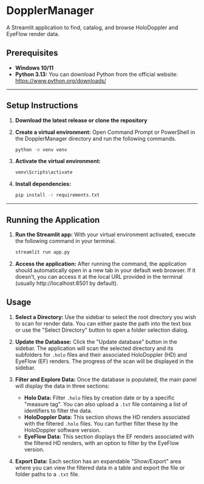 # DopplerManager

A Streamlit application to find, catalog, and browse HoloDoppler and EyeFlow render data.

## Prerequisites
-   **Windows 10/11**
-   **Python 3.13:** You can download Python from the official website: https://www.python.org/downloads/

---

## Setup Instructions

1.  **Download the latest release or clone the repository**

2.  **Create a virtual environment:**
    Open Command Prompt or PowerShell in the DopplerManager directory and run the following commands.
    ```bash
    python -m venv venv
    ```

3. **Activate the virtual environment:**
    ```bash
    venv\Scripts\activate
    ```

4.  **Install dependencies:**
    ```bash
    pip install -r requirements.txt
    ```
---

## Running the Application

1.  **Run the Streamlit app:**
    With your virtual environment activated, execute the following command in your terminal.
    ```bash
    streamlit run app.py
    ```

2.  **Access the application:**
    After running the command, the application should automatically open in a new tab in your default web browser. If it doesn't, you can access it at the local URL provided in the terminal (usually http://localhost:8501 by default).

## Usage

1.  **Select a Directory:**
    Use the sidebar to select the root directory you wish to scan for render data. You can either paste the path into the text box or use the "Select Directory" button to open a folder selection dialog.

2.  **Update the Database:**
    Click the "Update database" button in the sidebar. The application will scan the selected directory and its subfolders for `.holo` files and their associated HoloDoppler (HD) and EyeFlow (EF) renders. The progress of the scan will be displayed in the sidebar.

3.  **Filter and Explore Data:**
    Once the database is populated, the main panel will display the data in three sections:
    *   **Holo Data:** Filter `.holo` files by creation date or by a specific "measure tag". You can also upload a `.txt` file containing a list of identifiers to filter the data.
    *   **HoloDoppler Data:** This section shows the HD renders associated with the filtered `.holo` files. You can further filter these by the HoloDoppler software version.
    *   **EyeFlow Data:** This section displays the EF renders associated with the filtered HD renders, with an option to filter by the EyeFlow version.

4.  **Export Data:**
    Each section has an expandable "Show/Export" area where you can view the filtered data in a table and export the file or folder paths to a `.txt` file.
